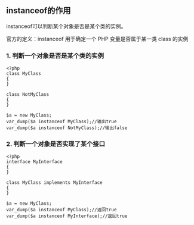 ﻿## instanceof的作用

instanceof可以判断某个对象是否是某个类的实例。

官方的定义：instanceof 用于确定一个 PHP 变量是否属于某一类 class 的实例



### 1. 判断一个对象是否是某个类的实例
```
<?php
class MyClass
{
}

class NotMyClass
{
}

$a = new MyClass;
var_dump($a instanceof MyClass);//输出true
var_dump($a instanceof NotMyClass);//输出false
```

### 2. 判断一个对象是否实现了某个接口
```
<?php
interface MyInterface
{
}

class MyClass implements MyInterface
{
}

$a = new MyClass;
var_dump($a instanceof MyClass);//返回true
var_dump($a instanceof MyInterface);//返回true
```